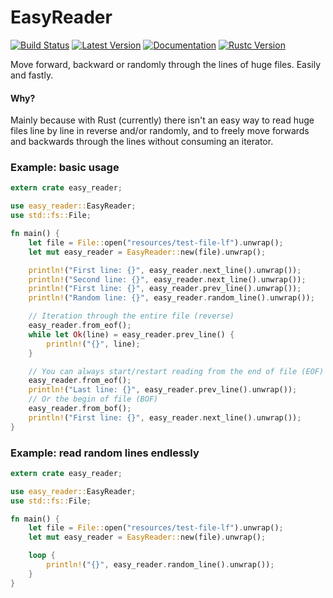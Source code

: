 # EasyReader

[![Build Status](https://travis-ci.org/ps1dr3x/easy_reader.svg?branch=master)](https://travis-ci.org/ps1dr3x/easy_reader)
[![Latest Version](https://img.shields.io/crates/v/easy_reader.svg)](https://crates.io/crates/easy_reader)
[![Documentation](https://docs.rs/easy_reader/badge.svg)](https://docs.rs/easy_reader)
[![Rustc Version](https://img.shields.io/badge/rustc-1.25+-green.svg)](https://blog.rust-lang.org/2018/03/29/Rust-1.25.html)

Move forward, backward or randomly through the lines of huge files. Easily and fastly.

#### Why?

Mainly because with Rust (currently) there isn't an easy way to read huge files line by line in reverse and/or randomly, and to freely move forwards and backwards through the lines without consuming an iterator.

### Example: basic usage

```rust
extern crate easy_reader;

use easy_reader::EasyReader;
use std::fs::File;

fn main() {
    let file = File::open("resources/test-file-lf").unwrap();
    let mut easy_reader = EasyReader::new(file).unwrap();

    println!("First line: {}", easy_reader.next_line().unwrap());
    println!("Second line: {}", easy_reader.next_line().unwrap());
    println!("First line: {}", easy_reader.prev_line().unwrap());
    println!("Random line: {}", easy_reader.random_line().unwrap());

    // Iteration through the entire file (reverse)
    easy_reader.from_eof();
    while let Ok(line) = easy_reader.prev_line() {
        println!("{}", line);
    }

    // You can always start/restart reading from the end of file (EOF)
    easy_reader.from_eof();
    println!("Last line: {}", easy_reader.prev_line().unwrap());
    // Or the begin of file (BOF)
    easy_reader.from_bof();
    println!("First line: {}", easy_reader.next_line().unwrap());
}
```

### Example: read random lines endlessly

```rust
extern crate easy_reader;

use easy_reader::EasyReader;
use std::fs::File;

fn main() {
    let file = File::open("resources/test-file-lf").unwrap();
    let mut easy_reader = EasyReader::new(file).unwrap();

    loop {
        println!("{}", easy_reader.random_line().unwrap());
    }
}
```
